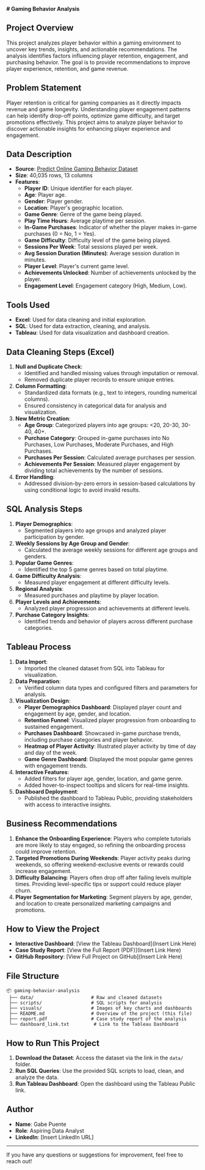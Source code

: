 **# Gaming Behavior Analysis**

## **Project Overview**
This project analyzes player behavior within a gaming environment to uncover key trends, insights, and actionable recommendations. The analysis identifies factors influencing player retention, engagement, and purchasing behavior. The goal is to provide recommendations to improve player experience, retention, and game revenue.

## **Problem Statement**
Player retention is critical for gaming companies as it directly impacts revenue and game longevity. Understanding player engagement patterns can help identify drop-off points, optimize game difficulty, and target promotions effectively. This project aims to analyze player behavior to discover actionable insights for enhancing player experience and engagement.

## **Data Description**
- **Source**: [Predict Online Gaming Behavior Dataset](https://www.kaggle.com/datasets/rabieelkharoua/predict-online-gaming-behavior-dataset)
- **Size**: 40,035 rows, 13 columns
- **Features**:
  - **Player ID**: Unique identifier for each player.
  - **Age**: Player age.
  - **Gender**: Player gender.
  - **Location**: Player's geographic location.
  - **Game Genre**: Genre of the game being played.
  - **Play Time Hours**: Average playtime per session.
  - **In-Game Purchases**: Indicator of whether the player makes in-game purchases (0 = No, 1 = Yes).
  - **Game Difficulty**: Difficulty level of the game being played.
  - **Sessions Per Week**: Total sessions played per week.
  - **Avg Session Duration (Minutes)**: Average session duration in minutes.
  - **Player Level**: Player's current game level.
  - **Achievements Unlocked**: Number of achievements unlocked by the player.
  - **Engagement Level**: Engagement category (High, Medium, Low).

## **Tools Used**
- **Excel**: Used for data cleaning and initial exploration.
- **SQL**: Used for data extraction, cleaning, and analysis.
- **Tableau**: Used for data visualization and dashboard creation.

## **Data Cleaning Steps (Excel)**
1. **Null and Duplicate Check**:
   - Identified and handled missing values through imputation or removal.
   - Removed duplicate player records to ensure unique entries.
2. **Column Formatting**:
   - Standardized data formats (e.g., text to integers, rounding numerical columns).
   - Ensured consistency in categorical data for analysis and visualization.
3. **New Metric Creation**:
   - **Age Group**: Categorized players into age groups: <20, 20-30, 30-40, 40+.
   - **Purchase Category**: Grouped in-game purchases into No Purchases, Low Purchases, Moderate Purchases, and High Purchases.
   - **Purchases Per Session**: Calculated average purchases per session.
   - **Achievements Per Session**: Measured player engagement by dividing total achievements by the number of sessions.
4. **Error Handling**:
   - Addressed division-by-zero errors in session-based calculations by using conditional logic to avoid invalid results.

## **SQL Analysis Steps**
1. **Player Demographics**:
   - Segmented players into age groups and analyzed player participation by gender.
2. **Weekly Sessions by Age Group and Gender**:
   - Calculated the average weekly sessions for different age groups and genders.
3. **Popular Game Genres**:
   - Identified the top 5 game genres based on total playtime.
4. **Game Difficulty Analysis**:
   - Measured player engagement at different difficulty levels.
5. **Regional Analysis**:
   - Measured purchases and playtime by player location.
6. **Player Levels and Achievements**:
   - Analyzed player progression and achievements at different levels.
7. **Purchase Category Insights**:
   - Identified trends and behavior of players across different purchase categories.

## **Tableau Process**
1. **Data Import**:
   - Imported the cleaned dataset from SQL into Tableau for visualization.
2. **Data Preparation**:
   - Verified column data types and configured filters and parameters for analysis.
3. **Visualization Design**:
   - **Player Demographics Dashboard**: Displayed player count and engagement by age, gender, and location.
   - **Retention Funnel**: Visualized player progression from onboarding to sustained engagement.
   - **Purchases Dashboard**: Showcased in-game purchase trends, including purchase categories and player behavior.
   - **Heatmap of Player Activity**: Illustrated player activity by time of day and day of the week.
   - **Game Genre Dashboard**: Displayed the most popular game genres with engagement trends.
4. **Interactive Features**:
   - Added filters for player age, gender, location, and game genre.
   - Added hover-to-inspect tooltips and slicers for real-time insights.
5. **Dashboard Deployment**:
   - Published the dashboard to Tableau Public, providing stakeholders with access to interactive insights.

## **Business Recommendations**
1. **Enhance the Onboarding Experience**: Players who complete tutorials are more likely to stay engaged, so refining the onboarding process could improve retention.
2. **Targeted Promotions During Weekends**: Player activity peaks during weekends, so offering weekend-exclusive events or rewards could increase engagement.
3. **Difficulty Balancing**: Players often drop off after failing levels multiple times. Providing level-specific tips or support could reduce player churn.
4. **Player Segmentation for Marketing**: Segment players by age, gender, and location to create personalized marketing campaigns and promotions.

## **How to View the Project**
- **Interactive Dashboard**: [View the Tableau Dashboard](Insert Link Here)
- **Case Study Report**: [View the Full Report (PDF)](Insert Link Here)
- **GitHub Repository**: [View Full Project on GitHub](Insert Link Here)

## **File Structure**
```
📦 gaming-behavior-analysis
 ├── data/                     # Raw and cleaned datasets
 ├── scripts/                  # SQL scripts for analysis
 ├── visuals/                  # Images of key charts and dashboards
 ├── README.md                 # Overview of the project (this file)
 ├── report.pdf                # Case study report of the analysis
 └── dashboard_link.txt         # Link to the Tableau Dashboard
```

## **How to Run This Project**
1. **Download the Dataset**: Access the dataset via the link in the `data/` folder.
2. **Run SQL Queries**: Use the provided SQL scripts to load, clean, and analyze the data.
3. **Run Tableau Dashboard**: Open the dashboard using the Tableau Public link.

## **Author**
- **Name**: Gabe Puente  
- **Role**: Aspiring Data Analyst  
- **LinkedIn**: [Insert LinkedIn URL]  

---

If you have any questions or suggestions for improvement, feel free to reach out!

